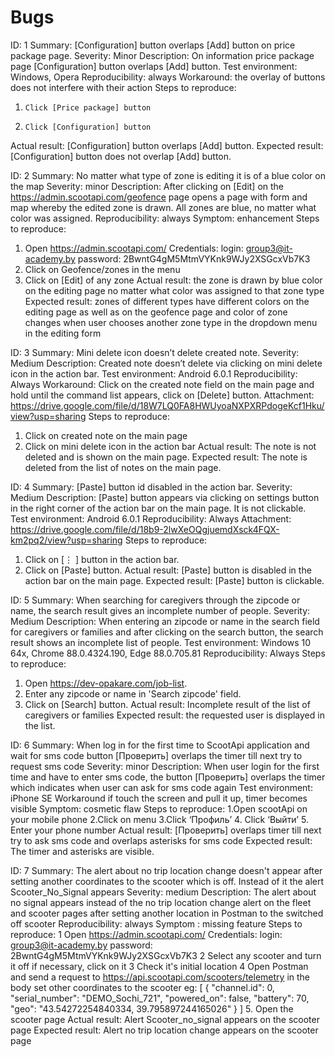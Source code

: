# Bugs
ID:  1
Summary:  [Configuration] button overlaps [Add] button on price package page.
Severity: Minor
Description: On information price package page [Configuration] button overlaps  [Add] button.
Test environment: Windows, Opera
Reproducibility: always
Workaround: the overlay of buttons does not interfere with their action
Steps to reproduce:
1.     Click [Price package] button
2.     Click [Configuration] button
Actual result: [Configuration] button overlaps [Add] button.
Expected result: [Configuration] button does not overlap [Add] button.

ID:  2
Summary: No matter what type of zone is editing it is of a blue color on the map
Severity: minor
Description: After clicking on [Edit] on the https://admin.scootapi.com/geofence page opens a page with form and map whereby the edited zone is drawn. All zones are blue, no matter what color was assigned.
Reproducibility: always
Symptom: enhancement
Steps to reproduce:
1. Open https://admin.scootapi.com/ Credentials: 
login: group3@it-academy.by
password: 2BwntG4gM5MtmVYKnk9WJy2XSGcxVb7K3
2. Click on Geofence/zones in the menu
3. Click on [Edit] of any zone
Actual result: the zone is drawn by blue color on the editing page no matter what color was assigned to that zone type
Expected result: zones of different types have different colors on the editing page as well as on the geofence page and color of zone changes when user chooses another zone type in the dropdown menu in the editing form

ID: 3
Summary: Mini delete icon doesn’t delete created note.
Severity: Medium
Description: Created note doesn’t delete via clicking on mini delete icon in the action bar.
Test environment: Android 6.0.1
Reproducibility: Always
Workaround: Click on the created note field on the main page and hold until the command list appears, click on [Delete] button.
Attachment: https://drive.google.com/file/d/18W7LQ0FA8HWUyoaNXPXRPdogeKcf1Hku/view?usp=sharing ‌
Steps to reproduce:
1) Click on created note on the main page
2) Click on mini delete icon in the action bar
Actual result: The note is not deleted and is shown on the main page.
Expected result: The note is deleted from the list of notes on the main page.

ID: 4
Summary: [Paste] button id disabled in the action bar.
Severity: Medium
Description: [Paste] button appears via clicking on settings button in the right corner of the action bar on the main page. It is not clickable.
Test environment: Android 6.0.1
Reproducibility: Always
Attachment: https://drive.google.com/file/d/18b9-2lwXeOQgjuemdXsck4FQX-km2pq2/view?usp=sharing
Steps to reproduce:
1) Click on [⋮ ] button in the action bar.
2) Click on [Paste] button.
Actual result: [Paste] button is disabled in the action bar on the main page.
Expected result: [Paste] button is clickable. 

ID: 5
Summary: When searching for caregivers through the zipcode or name, the search result gives an incomplete number of people.
Severity: Medium
Description: When entering an zipcode or name in the search field for caregivers or families and after clicking on the search button, the search result shows an incomplete list of people.
Test environment: Windows 10 64x, Chrome 88.0.4324.190, Edge 88.0.705.81
Reproducibility: Always
Steps to reproduce:
1) Open https://dev-opakare.com/job-list.
2) Enter any zipcode or name in 'Search zipcode' field.
3) Click on [Search] button.
Actual result: Incomplete result of the list of caregivers or families
Expected result: the requested user is displayed in the list.

ID:  6
Summary:  When log in for the first time to ScootApi application and wait for sms code  button [Проверить] overlaps the timer till next try to request sms code
Severity: minor
Description: When user login for the first time and have to enter sms code, the button [Проверить] overlaps the timer which indicates when user can ask for sms code again
Test environment: iPhone SE
Workaround if touch the screen and pull it up, timer becomes visible
Symptom: cosmetic flaw
Steps to reproduce:
1.Open scootApi on your mobile phone
2.Click on menu
3.Click ‘Профиль’
4. Click ‘Выйти’
5. Enter your phone number
Actual result: [Проверить] overlaps timer till next try to ask sms code and overlaps asterisks for sms code
Expected result: The timer and asterisks are visible.

ID:  7
Summary: The alert about no trip location change doesn't appear after setting another coordinates to the scooter which is off. Instead of it the alert Scooter_No_Signal appears
Severity: medium
Description: The alert about  no signal appears instead of the no trip location change alert on the fleet and scooter pages after setting another  location in Postman to the switched off scooter
Reproducibility: always
Symptom : missing feature
Steps to reproduce:
1 Open https://admin.scootapi.com/ Credentials: 
login: group3@it-academy.by
password: 2BwntG4gM5MtmVYKnk9WJy2XSGcxVb7K3
2 Select any scooter and turn it off if necessary, click on it
3 Check it's initial location
4 Open Postman and send a request to  https://api.scootapi.com/scooters/telemetry 
in the body set other coordinates to the scooter eg:
 [
   {
       "channel.id": 0,
       "serial_number": "DEMO_Sochi_721",
       "powered_on": false,
       "battery": 70,
       "geo": "43.54272254840334, 39.795897244165026"
   }
]
5. Open the scooter page
Actual result: Alert Scooter_no_signal  appears on the scooter page
Expected result: Alert no trip location change appears on the scooter page


 







